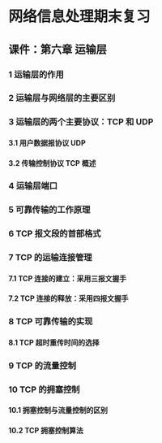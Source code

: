 # 网络信息处理期末复习

## 课件：第六章 运输层

### 1 运输层的作用

### 2 运输层与网络层的主要区别

### 3 运输层的两个主要协议：TCP 和 UDP

#### 3.1 用户数据报协议 UDP

#### 3.2 传输控制协议 TCP 概述

### 4 运输层端口

### 5 可靠传输的工作原理

### 6 TCP 报文段的首部格式

### 7 TCP 的运输连接管理

#### 7.1 TCP 连接的建立：采用三报文握手

#### 7.2 TCP 连接的释放：采用四报文握手

### 8 TCP 可靠传输的实现

#### 8.1 TCP 超时重传时间的选择

### 9 TCP 的流量控制

### 10 TCP 的拥塞控制

#### 10.1 拥塞控制与流量控制的区别

#### 10.2 TCP 拥塞控制算法